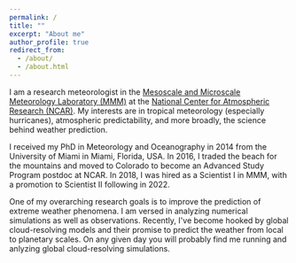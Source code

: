 ```yaml
---
permalink: /
title: ""
excerpt: "About me"
author_profile: true
redirect_from: 
  - /about/
  - /about.html
---
```


<style>.page__hero--overlay {min-height:calc(100vw * 0.2)}</style>

I am a research meteorologist in the [Mesoscale and Microscale Meteorology Laboratory (MMM)](https://www.mmm.ucar.edu) at the [National Center for Atmospheric Research (NCAR)](https://ncar.ucar.edu). My interests are in tropical meteorology (especially hurricanes), atmospheric predictability, and more broadly, the science behind weather prediction.

I received my PhD in Meteorology and Oceanography in 2014 from the University of Miami in Miami, Florida, USA. In 2016, I traded the beach for the mountains and moved to Colorado to become an Advanced Study Program postdoc at NCAR. In 2018, I was hired as a Scientist I in MMM, with a promotion to Scientist II following in 2022.

One of my overarching research goals is to improve the prediction of extreme weather phenomena. I am versed in analyzing numerical simulations as well as observations. Recently, I've become hooked by global cloud-resolving models and their promise to predict the weather from local to planetary scales. On any given day you will probably find me running and anlyzing global cloud-resolving simulations.

